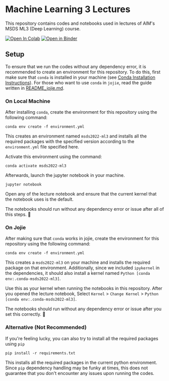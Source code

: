 # Machine Learning 3 Lectures

This repository contains codes and notebooks used in lectures of AIM's MSDS ML3 (Deep Learning) course.

[![Open In Colab](https://colab.research.google.com/assets/colab-badge.svg)](https://colab.research.google.com/github/aim-msds/msds2022-ml3/blob/main/) [![Open in Binder](https://mybinder.org/badge_logo.svg)](https://mybinder.org/v2/gh/aim-msds/msds2022-ml3.git/main)

## Setup

To ensure that we run the codes without any dependency error, it is recommended to create an environment for this repository. To do this, first make sure that `conda` is installed in your machine (see [Conda Installation Instructions](https://docs.conda.io/projects/conda/en/latest/user-guide/install/index.html)). For those who want to use `conda` in `jojie`, read the guide written in [README_jojie.md](./README_jojie.md).

### On Local Machine

After installing `conda`, create the environment for this repository using the following command:

```
conda env create -f environment.yml
```

This creates an environment named `msds2022-ml3` and installs all the required packages with the specified version according to the `environment.yml` file specified here.

Activate this environment using the command:

```
conda activate msds2022-ml3
```

Afterwards, launch the jupyter notebook in your machine.

```
jupyter notebook
```

Open any of the lecture notebook and ensure that the current kernel that the notebook uses is the default.

The notebooks should run without any dependency error or issue after all of this steps. 🎉

### On Jojie

After making sure that `conda` works in jojie, create the environment for this repository using the following command:

```
conda env create -f environment.yml
```

This creates a `msds2022-ml3` on your machine and installs the required package on that environment. Additionally, since we included `ipykernel` in the dependencies, it should also install a kernel named `Python [conda env:.conda-msds2022-ml3]`.

Use this as your kernel when running the notebooks in this repository. After you opened the lecture notebook, Select `Kernel` > `Change Kernel` > `Python [conda env:.conda-msds2022-ml3]`.

The notebooks should run without any dependency error or issue after you set this correctly. 🎉

### Alternative (Not Recommended)

If you're feeling lucky, you can also try to install all the required packages using `pip`

```
pip install -r requirements.txt
```

This installs all the required packages in the current python environment. Since `pip` dependency handling may be funky at times, this does not guarantee that you don't encounter any issues upon running the codes.
